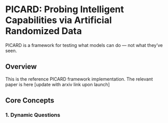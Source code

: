 # PICARD: Probing Intelligent Capabilities via Artificial Randomized Data
PICARD is a framework for testing what models can do — not what they’ve seen.


## Overview
This is the reference PICARD framework implementation. The relevant paper is here [update with arxiv link upon launch]

## Core Concepts

### 1. Dynamic Questions
